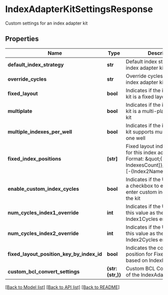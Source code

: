 # IndexAdapterKitSettingsResponse

Custom settings for an index adapter kit

## Properties
Name | Type | Description | Notes
------------ | ------------- | ------------- | -------------
**default_index_strategy** | **str** | Default index strategy for index adapter kit | [optional] 
**override_cycles** | **str** | Override cycles settings for index adapter kit | [optional] 
**fixed_layout** | **bool** | Indicates if the index adapter kit is a fixed layout kit | [optional] 
**multiplate** | **bool** | Indicates if the index adapter kit is a multi-plate fixed layout kit | [optional] 
**multiple_indexes_per_well** | **bool** | Indicates if the index adapter kit supports multiple indices in one well | [optional] 
**fixed_index_positions** | **[str]** | Fixed layout index positions for this index adapter kit  Format: \&quot;{[Plate-]Well[-IndexesCount]}/{Index1Name}[-{Index2Name}]\&quot; | [optional] 
**enable_custom_index_cycles** | **bool** | Indicates if the UI will display a checkbox to enable users to enter custom index cycles for the kit | [optional] 
**num_cycles_index1_override** | **int** | Indicates if the UI should use this value as the default Index1Cycles entry | [optional] 
**num_cycles_index2_override** | **int** | Indicates if the UI should use this value as the default Index2Cycles entry | [optional] 
**fixed_layout_position_key_by_index_id** | **bool** | Indicates the container position for FixedLayout is based on IndexId | [optional] 
**custom_bcl_convert_settings** | **{str: (str,)}** | Custom BCL Convert settings of the IndexAdapterKit | [optional] 

[[Back to Model list]](../README.md#documentation-for-models) [[Back to API list]](../README.md#documentation-for-api-endpoints) [[Back to README]](../README.md)


